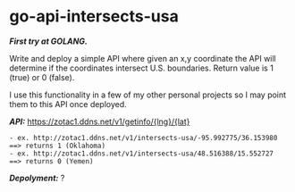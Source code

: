 # go-api-intersects-usa

_**First try at GOLANG.**_

Write and deploy a simple API where given an x,y coordinate the API will determine if the coordinates intersect U.S. boundaries.  Return value is 1 (true) or 0 (false).

I use this functionality in a few of my other personal projects so  I may point them to this API once deployed.

_**API:**_ https://zotac1.ddns.net/v1/getinfo/{lng}/{lat}

    - ex. http://zotac1.ddns.net/v1/intersects-usa/-95.992775/36.153980 ==> returns 1 (Oklahoma)
    - ex. http://zotac1.ddns.net/v1/intersects-usa/48.516388/15.552727  ==> returns 0 (Yemen)

_**Depolyment:**_ ?
